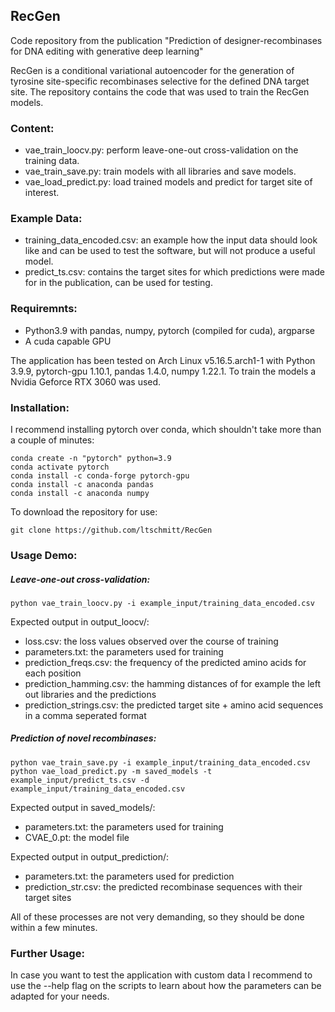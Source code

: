 ## RecGen
Code repository from the publication "Prediction of designer-recombinases for DNA editing with generative deep learning"

RecGen is a conditional variational autoencoder for the generation of tyrosine site-specific recombinases selective for the defined DNA target site. The repository contains the code that was used to train the RecGen models.

### Content:
- vae_train_loocv.py: perform leave-one-out cross-validation on the training data.
- vae_train_save.py: train models with all libraries and save models.
- vae_load_predict.py: load trained models and predict for target site of interest.

### Example Data:
- training_data_encoded.csv: an example how the input data should look like and can be used to test the software, but will not produce a useful model.
- predict_ts.csv: contains the target sites for which predictions were made for in the publication, can be used for testing.

### Requiremnts:
- Python3.9 with pandas, numpy, pytorch (compiled for cuda), argparse
- A cuda capable GPU

The application has been tested on Arch Linux v5.16.5.arch1-1 with Python 3.9.9, pytorch-gpu 1.10.1, pandas 1.4.0, numpy 1.22.1.
To train the models a Nvidia Geforce RTX 3060 was used.

### Installation:
I recommend installing pytorch over conda, which shouldn't take more than a couple of minutes:
```
conda create -n "pytorch" python=3.9
conda activate pytorch
conda install -c conda-forge pytorch-gpu
conda install -c anaconda pandas
conda install -c anaconda numpy
```
To download the repository for use:
```
git clone https://github.com/ltschmitt/RecGen
```

### Usage Demo:
##### Leave-one-out cross-validation:
```
python vae_train_loocv.py -i example_input/training_data_encoded.csv
```
Expected output in output_loocv/: 
- loss.csv: the loss values observed over the course of training
- parameters.txt: the parameters used for training
- prediction_freqs.csv: the frequency of the predicted amino acids for each position
- prediction_hamming.csv: the hamming distances of for example the left out libraries and the predictions
- prediction_strings.csv: the predicted target site + amino acid sequences in a comma seperated format

##### Prediction of novel recombinases:
```
python vae_train_save.py -i example_input/training_data_encoded.csv
python vae_load_predict.py -m saved_models -t example_input/predict_ts.csv -d example_input/training_data_encoded.csv 
``` 
Expected output in saved_models/: 
- parameters.txt: the parameters used for training
- CVAE_0.pt: the model file

Expected output in output_prediction/:
- parameters.txt: the parameters used for prediction
- prediction_str.csv: the predicted recombinase sequences with their target sites

All of these processes are not very demanding, so they should be done within a few minutes.

### Further Usage:
In case you want to test the application with custom data I recommend to use the --help flag on the scripts to learn about how the parameters can be adapted for your needs.
